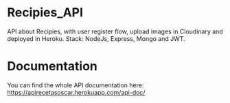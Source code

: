 # Recipies_API
API about Recipies, with user register flow, upload images in Cloudinary and deployed in Heroku. Stack: NodeJs, Express, Mongo and JWT.

# Documentation
You can find the whole API documentation here:
https://apirecetasoscar.herokuapp.com/api-doc/

